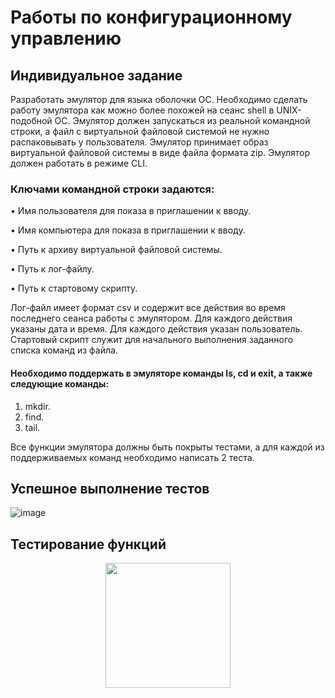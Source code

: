 # Работы по конфигурационному управлению
## Индивидуальное задание

Разработать эмулятор для языка оболочки ОС. Необходимо сделать работу эмулятора как можно более похожей на сеанс shell в UNIX-подобной ОС.
Эмулятор должен запускаться из реальной командной строки, а файл с виртуальной файловой системой не нужно распаковывать у пользователя.
Эмулятор принимает образ виртуальной файловой системы в виде файла формата zip. Эмулятор должен работать в режиме CLI.

### Ключами командной строки задаются:

  • Имя пользователя для показа в приглашении к вводу.
  
  • Имя компьютера для показа в приглашении к вводу.
  
  • Путь к архиву виртуальной файловой системы.
  
  • Путь к лог-файлу.
  
  • Путь к стартовому скрипту.
  
Лог-файл имеет формат csv и содержит все действия во время последнего сеанса работы с эмулятором. Для каждого действия указаны дата и время. Для каждого действия указан пользователь.
Стартовый скрипт служит для начального выполнения заданного списка команд из файла.

#### Необходимо поддержать в эмуляторе команды ls, cd и exit, а также следующие команды:

1. mkdir.
2. find.
3. tail.

Все функции эмулятора должны быть покрыты тестами, а для каждой из поддерживаемых команд необходимо написать 2 теста.

## Успешное выполнение тестов
![image](https://github.com/user-attachments/assets/045d3f50-b0ae-4f9e-b79c-d2914a6e11a1)

## Тестирование функций 

<div id="header" align="center">
  <img src="https://i.giphy.com/media/v1.Y2lkPTc5MGI3NjExb2h0anFyeHZyaHI1anljYWdkYjl3cG56Z3UxNGhzZDhocnZwZHZ6dyZlcD12MV9pbnRlcm5hbF9naWZfYnlfaWQmY3Q9Zw/YITvqkRzjBb2KRklUw/giphy-downsized-large.gif" width="200"/>
</div>
